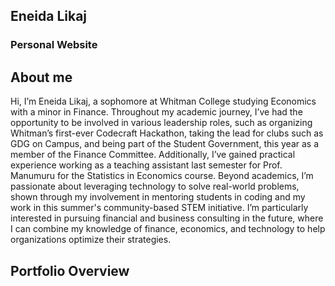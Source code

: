 ## Eneida Likaj
### Personal Website 

## About me
Hi, I’m Eneida Likaj, a sophomore at Whitman College studying Economics with a minor in Finance. 
Throughout my academic journey, I’ve had the opportunity to be involved in various leadership roles, such as organizing Whitman’s first-ever Codecraft Hackathon, taking the lead for clubs such as GDG on Campus, and being part of the Student Government, this year as a member of the Finance Committee. Additionally, I’ve gained practical experience working as a teaching assistant last semester for Prof. Manumuru for the Statistics in Economics course.
Beyond academics, I’m passionate about leveraging technology to solve real-world problems, shown through my involvement in mentoring students in coding and my work in this summer's community-based STEM initiative.
I’m particularly interested in pursuing financial and business consulting in the future, where I can combine my knowledge of finance, economics, and technology to help organizations optimize their strategies. 

## Portfolio Overview

